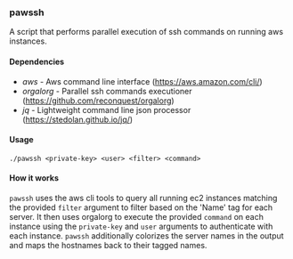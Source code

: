 ### pawssh

A script that performs parallel execution of ssh commands on running aws instances.

#### Dependencies

* *aws* - Aws command line interface (https://aws.amazon.com/cli/)
* *orgalorg* - Parallel ssh commands executioner (https://github.com/reconquest/orgalorg)
* *jq* - Lightweight command line json processor (https://stedolan.github.io/jq/)

#### Usage

    ./pawssh <private-key> <user> <filter> <command>


#### How it works

`pawssh` uses the aws cli tools to query all running ec2 instances matching the provided `filter` argument to filter based on the 'Name' tag for each server. It then uses orgalorg to execute the provided `command` on each instance using the `private-key` and `user` arguments to authenticate with each instance. `pawssh` additionally colorizes the server names in the output and maps the hostnames back to their tagged names.
